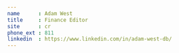 ```yaml
---
name      : Adam West
title     : Finance Editor
site      : cr
phone_ext : 811
linkedin  : https://www.linkedin.com/in/adam-west-db/
---
```

